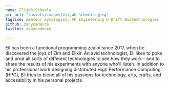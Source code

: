 ```yaml
---
name: Elijah Scheele
pic_url: "/assets/images/elijah-scheele.jpeg"
tagline: Amateur mycologist, VP Engineering @ Drift Biotechnologies
github: zanycadence
twitter: zanycadence

---
```

Eli has been a functional programming zealot since 2017, when he discovered the joys of Elm and Elixir. An avid technologist, Eli likes to poke and prod all sorts of different technologies to see how they work - and to share the results of his experiments with anyone who'll listen. In addition to his professional work designing distributed High Performance Computing (HPC), Eli tries to blend all of his passions for technology, arts, crafts, and accessibility in his personal projects.
